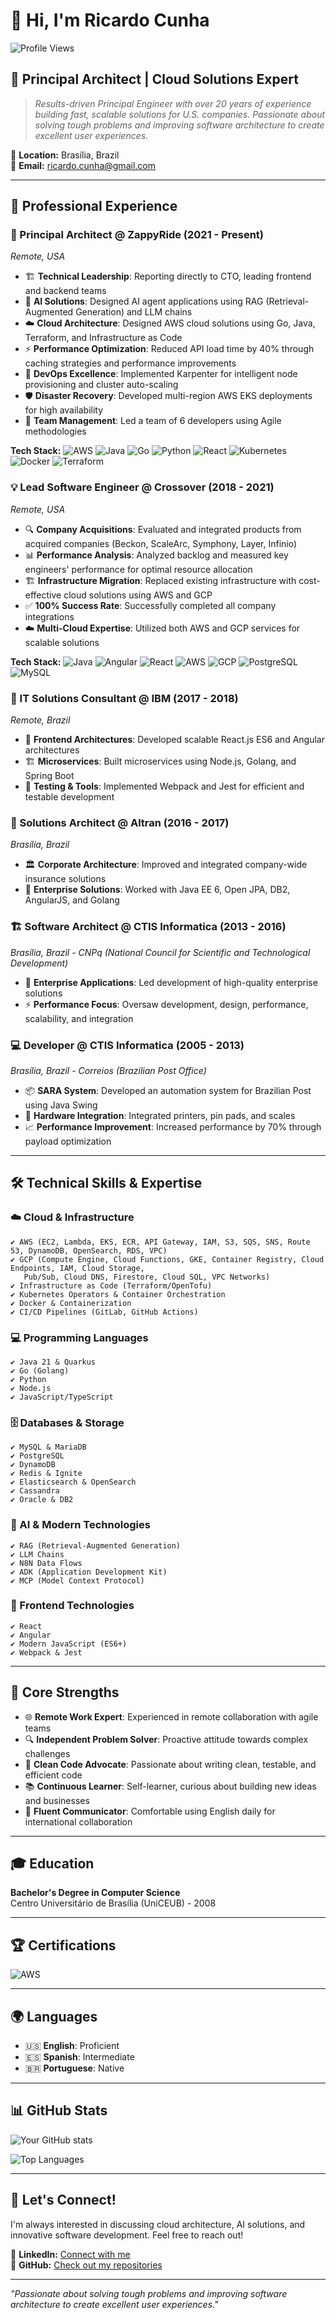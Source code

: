 # 👋 Hi, I'm Ricardo Cunha

![Profile Views](https://komarev.com/ghpvc/?username=ricardocunha&color=blueviolet)

## 🚀 Principal Architect | Cloud Solutions Expert

> *Results-driven Principal Engineer with over 20 years of experience building fast, scalable solutions for U.S. companies. Passionate about solving tough problems and improving software architecture to create excellent user experiences.*

📍 **Location:** Brasília, Brazil  
📧 **Email:** ricardo.cunha@gmail.com  

---

## 💼 Professional Experience

### 🎯 Principal Architect @ ZappyRide (2021 - Present)
*Remote, USA*

- 🏗️ **Technical Leadership**: Reporting directly to CTO, leading frontend and backend teams
- 🤖 **AI Solutions**: Designed AI agent applications using RAG (Retrieval-Augmented Generation) and LLM chains
- ☁️ **Cloud Architecture**: Designed AWS cloud solutions using Go, Java, Terraform, and Infrastructure as Code
- ⚡ **Performance Optimization**: Reduced API load time by 40% through caching strategies and performance improvements
- 🚢 **DevOps Excellence**: Implemented Karpenter for intelligent node provisioning and cluster auto-scaling
- 🛡️ **Disaster Recovery**: Developed multi-region AWS EKS deployments for high availability
- 👥 **Team Management**: Led a team of 6 developers using Agile methodologies

**Tech Stack:** 
![AWS](https://img.shields.io/badge/AWS-%23FF9900.svg?style=flat&logo=amazon-aws&logoColor=white)
![Java](https://img.shields.io/badge/java-%23ED8B00.svg?style=flat&logo=openjdk&logoColor=white)
![Go](https://img.shields.io/badge/go-%2300ADD8.svg?style=flat&logo=go&logoColor=white)
![Python](https://img.shields.io/badge/python-3670A8?style=flat&logo=python&logoColor=ffdd54)
![React](https://img.shields.io/badge/react-%2320232a.svg?style=flat&logo=react&logoColor=%2361DAFB)
![Kubernetes](https://img.shields.io/badge/kubernetes-%23326ce5.svg?style=flat&logo=kubernetes&logoColor=white)
![Docker](https://img.shields.io/badge/docker-%230db7ed.svg?style=flat&logo=docker&logoColor=white)
![Terraform](https://img.shields.io/badge/terraform-%235835CC.svg?style=flat&logo=terraform&logoColor=white)

### 💡 Lead Software Engineer @ Crossover (2018 - 2021)
*Remote, USA*

- 🔍 **Company Acquisitions**: Evaluated and integrated products from acquired companies (Beckon, ScaleArc, Symphony, Layer, Infinio)
- 📊 **Performance Analysis**: Analyzed backlog and measured key engineers' performance for optimal resource allocation
- 🏗️ **Infrastructure Migration**: Replaced existing infrastructure with cost-effective cloud solutions using AWS and GCP
- ✅ **100% Success Rate**: Successfully completed all company integrations
- ☁️ **Multi-Cloud Expertise**: Utilized both AWS and GCP services for scalable solutions

**Tech Stack:**
![Java](https://img.shields.io/badge/java-%23ED8B00.svg?style=flat&logo=openjdk&logoColor=white)
![Angular](https://img.shields.io/badge/angular-%23DD0031.svg?style=flat&logo=angular&logoColor=white)
![React](https://img.shields.io/badge/react-%2320232a.svg?style=flat&logo=react&logoColor=%2361DAFB)
![AWS](https://img.shields.io/badge/AWS-%23FF9900.svg?style=flat&logo=amazon-aws&logoColor=white)
![GCP](https://img.shields.io/badge/Google%20Cloud-%234285F4.svg?style=flat&logo=google-cloud&logoColor=white)
![PostgreSQL](https://img.shields.io/badge/postgres-%23316192.svg?style=flat&logo=postgresql&logoColor=white)
![MySQL](https://img.shields.io/badge/mysql-%2300f.svg?style=flat&logo=mysql&logoColor=white)

### 🔧 IT Solutions Consultant @ IBM (2017 - 2018)
*Remote, Brazil*

- 🎨 **Frontend Architectures**: Developed scalable React.js ES6 and Angular architectures
- 🏗️ **Microservices**: Built microservices using Node.js, Golang, and Spring Boot
- 🧪 **Testing & Tools**: Implemented Webpack and Jest for efficient and testable development

### 🏢 Solutions Architect @ Altran (2016 - 2017)
*Brasília, Brazil*

- 🏛️ **Corporate Architecture**: Improved and integrated company-wide insurance solutions
- 💼 **Enterprise Solutions**: Worked with Java EE 6, Open JPA, DB2, AngularJS, and Golang

### 🏗️ Software Architect @ CTIS Informatica (2013 - 2016)
*Brasília, Brazil - CNPq (National Council for Scientific and Technological Development)*

- 🎯 **Enterprise Applications**: Led development of high-quality enterprise solutions
- ⚡ **Performance Focus**: Oversaw development, design, performance, scalability, and integration

### 💻 Developer @ CTIS Informatica (2005 - 2013)
*Brasília, Brazil - Correios (Brazilian Post Office)*

- 📦 **SARA System**: Developed an automation system for Brazilian Post using Java Swing
- 🔧 **Hardware Integration**: Integrated printers, pin pads, and scales
- 📈 **Performance Improvement**: Increased performance by 70% through payload optimization

---

## 🛠️ Technical Skills & Expertise

### ☁️ Cloud & Infrastructure
```
✔ AWS (EC2, Lambda, EKS, ECR, API Gateway, IAM, S3, SQS, SNS, Route 53, DynamoDB, OpenSearch, RDS, VPC)
✔ GCP (Compute Engine, Cloud Functions, GKE, Container Registry, Cloud Endpoints, IAM, Cloud Storage, 
   Pub/Sub, Cloud DNS, Firestore, Cloud SQL, VPC Networks)
✔ Infrastructure as Code (Terraform/OpenTofu)
✔ Kubernetes Operators & Container Orchestration
✔ Docker & Containerization
✔ CI/CD Pipelines (GitLab, GitHub Actions)
```

### 💻 Programming Languages
```
✔ Java 21 & Quarkus
✔ Go (Golang)
✔ Python
✔ Node.js
✔ JavaScript/TypeScript
```

### 🗄️ Databases & Storage
```
✔ MySQL & MariaDB
✔ PostgreSQL
✔ DynamoDB
✔ Redis & Ignite
✔ Elasticsearch & OpenSearch
✔ Cassandra
✔ Oracle & DB2
```

### 🤖 AI & Modern Technologies
```
✔ RAG (Retrieval-Augmented Generation)
✔ LLM Chains
✔ N8N Data Flows
✔ ADK (Application Development Kit)
✔ MCP (Model Context Protocol)
```

### 🎨 Frontend Technologies
```
✔ React
✔ Angular
✔ Modern JavaScript (ES6+)
✔ Webpack & Jest
```

---

## 🎯 Core Strengths

- 🌐 **Remote Work Expert**: Experienced in remote collaboration with agile teams
- 🔍 **Independent Problem Solver**: Proactive attitude towards complex challenges  
- 🧹 **Clean Code Advocate**: Passionate about writing clean, testable, and efficient code
- 📚 **Continuous Learner**: Self-learner, curious about building new ideas and businesses
- 💬 **Fluent Communicator**: Comfortable using English daily for international collaboration

---

## 🎓 Education

**Bachelor's Degree in Computer Science**  
Centro Universitário de Brasília (UniCEUB) - 2008

---

## 🏆 Certifications

![AWS](https://img.shields.io/badge/AWS%20Certified%20Solutions%20Architect-Associate-FF9900?style=flat&logo=amazon-aws&logoColor=white)

---

## 🌍 Languages

- 🇺🇸 **English**: Proficient
- 🇪🇸 **Spanish**: Intermediate
- 🇧🇷 **Portuguese**: Native

---

## 📊 GitHub Stats

![Your GitHub stats](https://github-readme-stats.vercel.app/api?username=ricardocunha&show_icons=true&theme=radical)

![Top Languages](https://github-readme-stats.vercel.app/api/top-langs/?username=ricardocunha&layout=compact&theme=radical)

---

## 🤝 Let's Connect!

I'm always interested in discussing cloud architecture, AI solutions, and innovative software development. Feel free to reach out!

💼 **LinkedIn:** [Connect with me](https://www.linkedin.com/in/ricardopereiradacunha)  
🐙 **GitHub:** [Check out my repositories](https://github.com/ricardocunha)

---

*"Passionate about solving tough problems and improving software architecture to create excellent user experiences."*